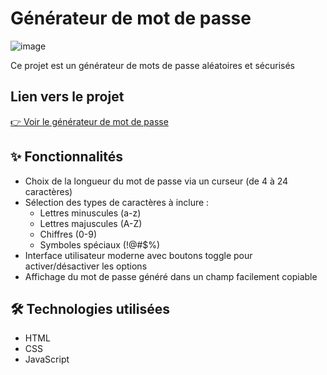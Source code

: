 # Générateur de mot de passe

![image](https://github.com/user-attachments/assets/1087594a-f0ad-48e2-9454-5f327de13385)

Ce projet est un générateur de mots de passe aléatoires et sécurisés

## Lien vers le projet

[👉 Voir le générateur de mot de passe](https://mikoad.github.io/password-generator/)

## ✨ Fonctionnalités

- Choix de la longueur du mot de passe via un curseur (de 4 à 24 caractères)
- Sélection des types de caractères à inclure :
  - Lettres minuscules (a-z)
  - Lettres majuscules (A-Z)
  - Chiffres (0-9)
  - Symboles spéciaux (!@#$%)
- Interface utilisateur moderne avec boutons toggle pour activer/désactiver les options
- Affichage du mot de passe généré dans un champ facilement copiable

## 🛠️ Technologies utilisées

- HTML
- CSS
- JavaScript
